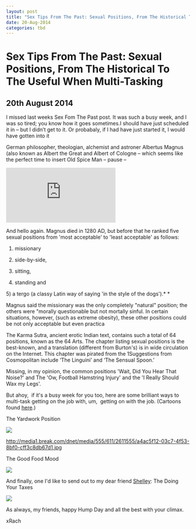 ```yaml
---
layout: post
title: "Sex Tips From The Past: Sexual Positions, From The Historical To The Useful When Multi-Tasking"
date: 20-Aug-2014
categories: tbd
---
```


# Sex Tips From The Past: Sexual Positions, From The Historical To The Useful When Multi-Tasking

## 20th August 2014

 

I missed last weeks Sex Fom The Past post. It was such a busy week,   and I was so tired; you know how it goes sometimes.I should have just scheduled it in – but I didn’t get to it. Or probabaly,   if I had have just started it,   I would have gotten into it

German philosopher, theologian, alchemist and astroner Albertus Magnus (also known as Albert the Great and Albert of Cologne – which seems like the perfect time to insert Old Spice Man – pause –

<iframe src='https://www.youtube.com/embed/owGykVbfgUE' frameborder='0' gesture='media' allow='encrypted-media' allowfullscreen></iframe>

And hello again. Magnus died in 1280 AD, but before that he ranked five sexual positions from 'most acceptable' to 'least acceptable' as follows:

1) missionary

2) side-by-side,

3) sitting,

4) standing and

5) a tergo (a classy Latin way of saying 'in the style of the dogs').* *

Magnus said the missionary was the only completely "natural" position; the others were "morally questionable but not mortally sinful. In certain situations, however, (such as extreme obesity), these other positions could be not only acceptable but even practica

The Karma Sutra, ancient erotic Indian text, contains such a total of 64 positions, known as the 64 Arts. The chapter listing sexual positions is the best-known, and a translation (different from Burton's) is in wide circulation on the Internet. This chapter was pirated from the 1Suggestions from Cosmopolitan include ‘The Linguini’ and ‘The Sensual Spoon.’

Missing, in my opinion, the common positions 'Wait, Did You Hear That Noise?' and The 'Ow, Football Hamstring Injury' and the 'I Really Should Wax my Legs'.

But ahoy,  if it's a busy week for you too, here are some brilliant ways to multi-task getting on the job with, um,  getting on with the job. (Cartoons found <a href="http://www.break.com/article/funny-kama-sutra-cartoon-positions-2611554">here</a>.)

The Yardwork Position

<img class="photo-horiz" src="http://media1.break.com/dnet/media/555/611/2611555/a4ac5f12-03c7-4f53-8bf0-cff3c8db67d1.jpg" />

http://media1.break.com/dnet/media/555/611/2611555/a4ac5f12-03c7-4f53-8bf0-cff3c8db67d1.jpg

The Good Food Mood

<img class="photo-horiz" src="http://media1.break.com/dnet/media/557/611/2611557/0b8d4f70-ce41-4f59-8961-e7bdb4f58ee6.jpg" />

 

And finally, one I'd like to send out to my dear friend <a href="http://shellity.blogspot.com.au/">Shelley</a>: The Doing Your Taxes

<img class="photo-horiz" src="http://media1.break.com/dnet/media/562/611/2611562/bb82e9d4-e495-468b-aba1-206091f71e93.jpg" />

As always, my friends, happy Hump Day and all the best with your climax.

xRach
